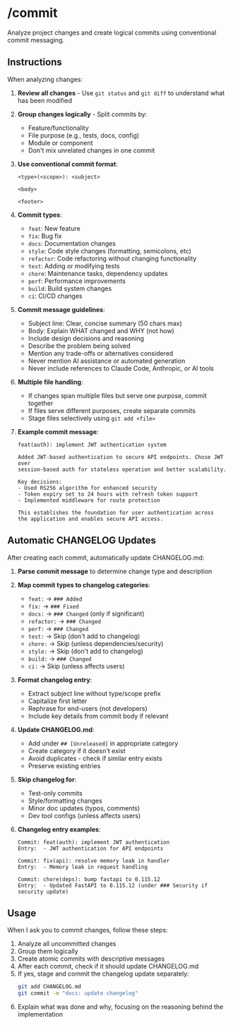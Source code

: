 # /commit

Analyze project changes and create logical commits using conventional commit messaging.

## Instructions

When analyzing changes:

1. **Review all changes** - Use `git status` and `git diff` to understand what has been modified
2. **Group changes logically** - Split commits by:
   - Feature/functionality
   - File purpose (e.g., tests, docs, config)
   - Module or component
   - Don't mix unrelated changes in one commit

3. **Use conventional commit format**:
   ```
   <type>(<scope>): <subject>

   <body>

   <footer>
   ```

4. **Commit types**:
   - `feat`: New feature
   - `fix`: Bug fix
   - `docs`: Documentation changes
   - `style`: Code style changes (formatting, semicolons, etc)
   - `refactor`: Code refactoring without changing functionality
   - `test`: Adding or modifying tests
   - `chore`: Maintenance tasks, dependency updates
   - `perf`: Performance improvements
   - `build`: Build system changes
   - `ci`: CI/CD changes

5. **Commit message guidelines**:
   - Subject line: Clear, concise summary (50 chars max)
   - Body: Explain WHAT changed and WHY (not how)
   - Include design decisions and reasoning
   - Describe the problem being solved
   - Mention any trade-offs or alternatives considered
   - Never mention AI assistance or automated generation
   - Never include references to Claude Code, Anthropic, or AI tools

6. **Multiple file handling**:
   - If changes span multiple files but serve one purpose, commit together
   - If files serve different purposes, create separate commits
   - Stage files selectively using `git add <file>`

7. **Example commit message**:
   ```
   feat(auth): implement JWT authentication system

   Added JWT-based authentication to secure API endpoints. Chose JWT over
   session-based auth for stateless operation and better scalability.

   Key decisions:
   - Used RS256 algorithm for enhanced security
   - Token expiry set to 24 hours with refresh token support
   - Implemented middleware for route protection

   This establishes the foundation for user authentication across
   the application and enables secure API access.
   ```

## Automatic CHANGELOG Updates

After creating each commit, automatically update CHANGELOG.md:

1. **Parse commit message** to determine change type and description
2. **Map commit types to changelog categories**:
   - `feat:` → `### Added`
   - `fix:` → `### Fixed`
   - `docs:` → `### Changed` (only if significant)
   - `refactor:` → `### Changed`
   - `perf:` → `### Changed`
   - `test:` → Skip (don't add to changelog)
   - `chore:` → Skip (unless dependencies/security)
   - `style:` → Skip (don't add to changelog)
   - `build:` → `### Changed`
   - `ci:` → Skip (unless affects users)

3. **Format changelog entry**:
   - Extract subject line without type/scope prefix
   - Capitalize first letter
   - Rephrase for end-users (not developers)
   - Include key details from commit body if relevant

4. **Update CHANGELOG.md**:
   - Add under `## [Unreleased]` in appropriate category
   - Create category if it doesn't exist
   - Avoid duplicates - check if similar entry exists
   - Preserve existing entries

5. **Skip changelog for**:
   - Test-only commits
   - Style/formatting changes
   - Minor doc updates (typos, comments)
   - Dev tool configs (unless affects users)

6. **Changelog entry examples**:
   ```
   Commit: feat(auth): implement JWT authentication
   Entry:  - JWT authentication for API endpoints

   Commit: fix(api): resolve memory leak in handler
   Entry:  - Memory leak in request handling

   Commit: chore(deps): bump fastapi to 0.115.12
   Entry:  - Updated FastAPI to 0.115.12 (under ### Security if security update)
   ```

## Usage

When I ask you to commit changes, follow these steps:
1. Analyze all uncommitted changes
2. Group them logically
3. Create atomic commits with descriptive messages
4. After each commit, check if it should update CHANGELOG.md
5. If yes, stage and commit the changelog update separately:
   ```bash
   git add CHANGELOG.md
   git commit -m "docs: update changelog"
   ```
6. Explain what was done and why, focusing on the reasoning behind the implementation
